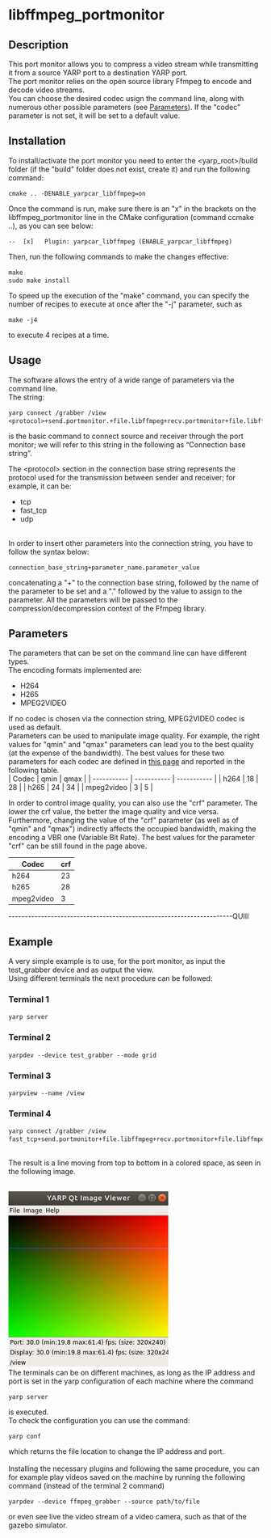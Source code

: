 
# libffmpeg_portmonitor
## Description

This port monitor allows you to compress a video stream while transmitting it from a source YARP port to a destination YARP port. <br>
The port monitor relies on the open source library Ffmpeg to encode and decode video streams.
<br>
You can choose the desired codec usign the command line, along with numerous other possible parameters (see [Parameters](#Parameters)).
If the "codec" parameter is not set, it will be set to a default value.

## Installation

To install/activate the port monitor you need to enter the <yarp_root>/build folder (if the "build" folder does not exist, create it) and run the following command:
```
cmake .. -DENABLE_yarpcar_libffmpeg=on
```
Once the command is run, make sure there is an "x" in the brackets on the libffmpeg_portmonitor line in the CMake configuration (command ccmake ..), as you can see below:
```
--  [x]   Plugin: yarpcar_libffmpeg (ENABLE_yarpcar_libffmpeg)
```
Then, run the following commands to make the changes effective:
```
make
sudo make install
```
To speed up the execution of the "make" command, you can specify the number of recipes to execute at once after the "-j" parameter, such as
```
make -j4
```
to execute 4 recipes at a time.

## Usage

The software allows the entry of a wide range of parameters via the command line.<br>
The string:
```
yarp connect /grabber /view <protocol>+send.portmonitor.+file.libffmpeg+recv.portmonitor+file.libffmpeg+type.dll
```
is the basic command to connect source and receiver through the port monitor; we will refer to this string in the following as “Connection base string”. <br>

The \<protocol\> section in the connection base string represents the protocol used for the transmission between sender and receiver; for example, it can be:
-   tcp
-   fast_tcp
-   udp

<br>
In order to insert other parameters into the connection string, you have to follow the syntax below:<br>

```
connection_base_string+parameter_name.parameter_value
```
concatenating a "+" to the connection base string, followed by the name of the parameter to be set and a "." followed by the value to assign to the parameter.
All the parameters will be passed to the compression/decompression context of the Ffmpeg library.

## Parameters

The parameters that can be set on the command line can have different types.<br>
The encoding formats implemented are:
-   H264
-   H265
-   MPEG2VIDEO

If no codec is chosen via the connection string, MPEG2VIDEO codec is used as default. <br>
Parameters can be used to manipulate image quality. For example, the right values for "qmin" and "qmax" parameters can lead you to the best quality (at the expense of the bandwidth).
The best values for these two parameters for each codec are defined in [this page](https://slhck.info/video/2017/02/24/vbr-settings.html) and reported in the following table. <br>
| Codec       | qmin        | qmax        |
| ----------- | ----------- | ----------- |
| h264        | 18          | 28          |
| h265        | 24          | 34          |
| mpeg2video  | 3           | 5           |

In order to control image quality, you can also use the "crf" parameter. The lower the crf value, the better the image quality and vice versa. <br>
Furthermore, changing the value of the "crf" parameter (as well as of "qmin" and "qmax") indirectly affects the occupied bandwidth, making the encoding a VBR one (Variable Bit Rate).
The best values for the parameter "crf" can be still found in the page above.

| Codec       | crf         |
| ----------- | ----------- |
| h264        | 23          |
| h265        | 28          |
| mpeg2video  | 3           |


---------------------------------------------------------------------QUIII
## Example

A very simple example is to use, for the port monitor, as input the test_grabber device and as output the view. <br>
Using different terminals the next procedure can be followed: <br>
### Terminal 1
```
yarp server
```

### Terminal 2
```
yarpdev --device test_grabber --mode grid
```

### Terminal 3
```
yarpview --name /view
```

### Terminal 4
```
yarp connect /grabber /view fast_tcp+send.portmonitor+file.libffmpeg+recv.portmonitor+file.libffmpeg+type.dll
```
<br>
The result is a line moving from top to bottom in a colored space, as seen in the following image.
<br><br>

![testgrabber](Img/testgrabber.png)
<br>
The terminals can be on different machines, as long as the IP address and port is set in the yarp configuration of each machine where the command
```
yarp server
```
is executed.<br>
To check the configuration you can use the command:
```
yarp conf
```
which returns the file location to change the IP address and port.
<br><br>
Installing the necessary plugins and following the same procedure, you can for example play videos saved on the machine by running the following command (instead of the terminal 2 command)
```
yarpdev --device ffmpeg_grabber --source path/to/file
```
or even see live the video stream of a video camera, such as that of the gazebo simulator.
